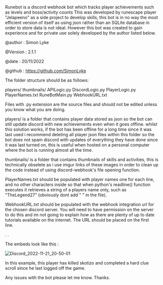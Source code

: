 Runebot is a discord webhook bot which tracks player achievements such as levels and boss/activity counts
This was developed by runescape player "Jelapeeno" as a side project to develop skills, this bot is in no way the
most efficient version of itself as using json rather than an SQLite database in order to store data is not ideal.
However this bot was created to gain experience and for private use solely developed by the author listed below.

@author : Simon Lyke

@Version : 2.1.1

@date : 20/11/2022

@github : https://github.com/SimonLyke


The folder structure should be as follows:

players/
thumbnails/
APILogic.py
DiscordLogic.py
PlayerLogic.py
PlayerNames.txt
RuneBotMain.py
WebhookURL.txt

Files with .py extension are the source files and should not be edited unless you know what you are doing.

players/ is a folder that contains player data stored as json so the bot can still update discord with new achievements even when it goes offline. 
whilst this solution works, if the bot has been offline for a long time since it was last used i recommend deleting all player json files within this folder
so the bot does not spam discord with updates of everything they have done since it was last turned on, this is useful when hosted on a personal computer
where the bot is running almost all the time.

thumbnails/ is a folder that contains thumbnails of skills and activities, this is technically obselete as i use imgur links of these images 
in order to clean up the code instead of using discord-webhook's file opening function. 

PlayerNames.txt should be populated with player names one for each line, and no other characters inside so that when python's readline() function executes it retrieves
a string of a players name only, such as "TheLegend27" (obviously dont add " " in the file).

WebhookURL.txt should be populated with the webhook integration url for the chosen discord server. You will need to have permission on the server to do this
and im not going to explain how as there are plenty of up to date tutorials available on the internet. The URL should be placed on the first line.

.
.

The embeds look like this : 

![Discord_2022-11-21_20-50-01](https://user-images.githubusercontent.com/94386835/203157313-ccff7f52-f685-40ab-8b76-f238eafd1005.png)

In this example, this player has killed skotizo and completed a hard clue scroll since he last logged off the game.


Any issues with the bot please let me know. Thanks.
